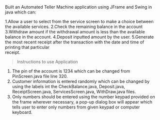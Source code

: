  Built an Automated Teller Machine application using JFrame and Swing in java which can: 

 1.Allow a user to select from the service screen to make a  choice between the available services.
 2.Check the remaining balance in the account 
 3.Withdraw amount if the withdrawal amount is less
   than the available balance in the account.
 4.Deposit inputted amount by the user.
 5.Generate the most recent receipt after the
   transaction with the date and time of printing that particular  
   receipt.

> Instructions to use Application

 1. The pin of the account is 1234 which can be changed from PinScreen.java file line 320.
 2. Customer information is entered randomly which can be changed by using the labels int the CheckBalance.java, Deposit.java, ReceiptScreen.java, ServicesScreen.java, WithDraw.java files.
 3. Only numbers should be entered using the number keypad provided on the frame wherever necessary, a pop-up dialog box will appear which tells user to enter only     numbers from given keypad or computer keyboard.
